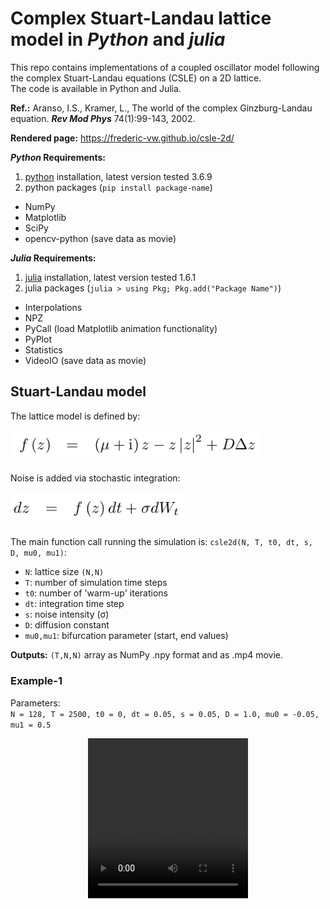 # Complex Stuart-Landau lattice model in *Python* and *julia*

<!--
[![DOI](zenodo.4771538.svg)](https://zenodo.org/badge/latestdoi/359287694)
-->

This repo contains implementations of a coupled oscillator model following the complex Stuart-Landau equations (CSLE) on a 2D lattice.  
The code is available in Python and Julia.  

**Ref.:** Aranso, I.S., Kramer, L., The world of the complex Ginzburg-Landau equation. __*Rev Mod Phys*__ 74(1):99-143, 2002.

**Rendered page:** https://frederic-vw.github.io/csle-2d/

**_Python_ Requirements:**
1. [python](https://www.python.org/) installation, latest version tested 3.6.9
2. python packages (`pip install package-name`)
  - NumPy
  - Matplotlib
  - SciPy
  - opencv-python (save data as movie)

**_Julia_ Requirements:**
1. [julia](https://julialang.org/) installation, latest version tested 1.6.1
2. julia packages (`julia > using Pkg; Pkg.add("Package Name")`)
  - Interpolations
  - NPZ
  - PyCall (load Matplotlib animation functionality)
  - PyPlot
  - Statistics
  - VideoIO (save data as movie)

## Stuart-Landau model

The lattice model is defined by:

<p align="left">
<img width="400" src="images/csle_equations.png">
</p>

Noise is added via stochastic integration:

<p align="left">
<img width="280" src="images/csle_integration.png">
</p>

The main function call running the simulation is: `csle2d(N, T, t0, dt, s, D, mu0, mu1)`:  
- `N`: lattice size `(N,N)`
- `T`: number of simulation time steps
- `t0`: number of 'warm-up' iterations
- `dt`: integration time step
- `s`: noise intensity (&sigma;)
- `D`: diffusion constant
- `mu0,mu1`: bifurcation parameter (start, end values)

**Outputs:** `(T,N,N)` array as NumPy .npy format and as .mp4 movie.

### Example-1
Parameters:  
`N = 128, T = 2500, t0 = 0, dt = 0.05, s = 0.05, D = 1.0, mu0 = -0.05, mu1 = 0.5`

<p align="center">
<video src="videos/csle2d_mu0_-0.05_mu1_0.50_s_0.05_D_1.00.webm" width="256" height="256" controls preload></video>
</p>
